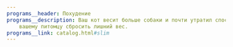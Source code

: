 ```yaml
---
programs__header: Похудение
programs__description: Ваш кот весит больше собаки и почти утратил способность лазить по деревьям? Пора на диету! Cat Energy Slim поможет
    вашему питомцу сбросить лишний вес.
programs__link: catalog.html#slim
---
```

